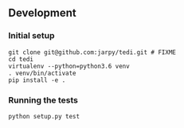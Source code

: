 ## Development

### Initial setup

``` shell
git clone git@github.com:jarpy/tedi.git # FIXME
cd tedi
virtualenv --python=python3.6 venv
. venv/bin/activate
pip install -e .
```

### Running the tests

``` shell
python setup.py test
```
